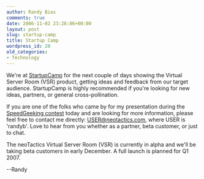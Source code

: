 ```yaml
---
author: Randy Bias
comments: true
date: 2006-11-02 23:26:06+00:00
layout: post
slug: startup-camp
title: Startup Camp
wordpress_id: 20
old_categories:
- Technology
---
```


We're at [StartupCamp](http://www.startupcamp.org) for the next couple of days showing the Virtual Server Room (VSR) product, getting ideas and feedback from our target audience.  StartupCamp is highly recommended if you're looking for new ideas, partners, or general cross-pollination.

If you are one of the folks who came by for my presentation during the [SpeedGeeking contest](http://wiki.startupcamp.org/wiki/SpeedGeeking) today and are looking for more information, please feel free to contact me directly:  USER@neotactics.com, where USER is 'randyb'.  Love to hear from you whether as a partner, beta customer, or just to chat.

The neoTactics Virtual Server Room (VSR) is currently in alpha and we'll be taking beta customers in early December.  A full launch is planned for Q1 2007.

--Randy
